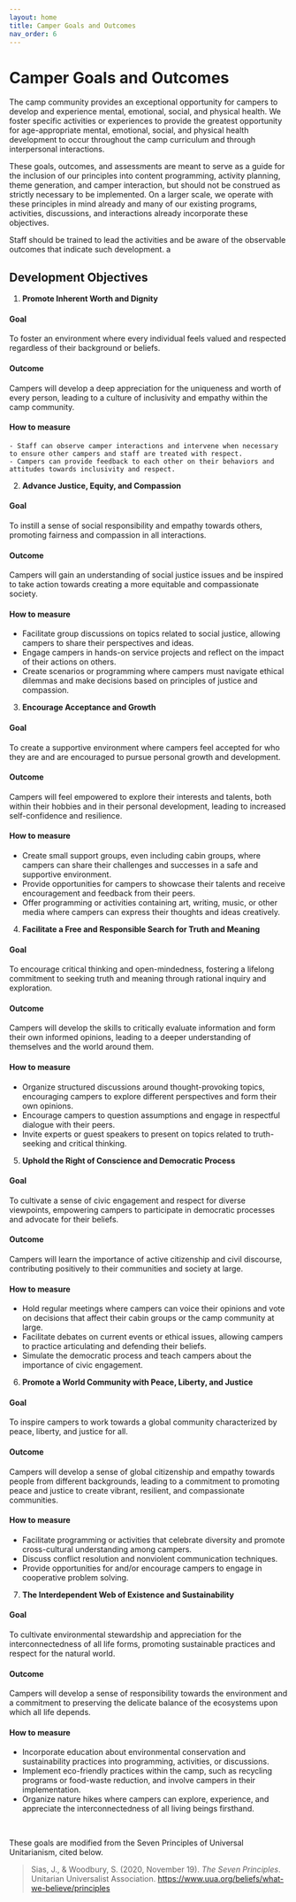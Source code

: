 ```yaml
---
layout: home
title: Camper Goals and Outcomes
nav_order: 6
---
```


# Camper Goals and Outcomes

The camp community provides an exceptional opportunity for campers to develop and experience mental, emotional, social, and physical health. We foster specific activities or experiences to provide the greatest opportunity for age-appropriate mental, emotional, social, and physical health development to occur throughout the camp curriculum and through interpersonal interactions. 

These goals, outcomes, and assessments are meant to serve as a guide for the inclusion of our principles into content programming, activity planning, theme generation, and camper interaction, but should not be construed as strictly necessary to be implemented. On a larger scale, we operate with these principles in mind already and many of our existing programs, activities, discussions, and interactions already incorporate these objectives.

Staff should be trained to lead the activities and be aware of the observable outcomes that indicate such development. a

## Development Objectives

1. **Promote Inherent Worth and Dignity**  

#### Goal  
   To foster an environment where every individual feels valued and respected regardless of their background or beliefs.  

#### Outcome  
   Campers will develop a deep appreciation for the uniqueness and worth of every person, leading to a culture of inclusivity and empathy within the camp community.  

#### How to measure   
    - Staff can observe camper interactions and intervene when necessary to ensure other campers and staff are treated with respect.  
    - Campers can provide feedback to each other on their behaviors and attitudes towards inclusivity and respect.  
 
2. **Advance Justice, Equity, and Compassion**  

#### Goal  
   To instill a sense of social responsibility and empathy towards others, promoting fairness and compassion in all interactions.  

#### Outcome  
Campers will gain an understanding of social justice issues and be inspired to take action towards creating a more equitable and compassionate society.  

#### How to measure   
   - Facilitate group discussions on topics related to social justice, allowing campers to share their perspectives and ideas.  
   - Engage campers in hands-on service projects and reflect on the impact of their actions on others.  
   - Create scenarios or programming where campers must navigate ethical dilemmas and make decisions based on principles of justice and compassion.

3. **Encourage Acceptance and Growth**  

#### Goal  
   To create a supportive environment where campers feel accepted for who they are and are encouraged to pursue personal growth and development.<br>

#### Outcome  
   Campers will feel empowered to explore their interests and talents, both within their hobbies and in their personal development, leading to increased self-confidence and resilience. <br>

#### How to measure  
   - Create small support groups, even including cabin groups, where campers can share their challenges and successes in a safe and supportive environment.  
   - Provide opportunities for campers to showcase their talents and receive encouragement and feedback from their peers.  
   - Offer programming or activities containing art, writing, music, or other media where campers can express their thoughts and ideas creatively.  

4. **Facilitate a Free and Responsible Search for Truth and Meaning**  

#### Goal  
   To encourage critical thinking and open-mindedness, fostering a lifelong commitment to seeking truth and meaning through rational inquiry and exploration.  

#### Outcome  
   Campers will develop the skills to critically evaluate information and form their own informed opinions, leading to a deeper understanding of themselves and the world around them.  

#### How to measure  
   - Organize structured discussions around thought-provoking topics, encouraging campers to explore different perspectives and form their own opinions.  
   - Encourage campers to question assumptions and engage in respectful dialogue with their peers.  
   - Invite experts or guest speakers to present on topics related to truth-seeking and critical thinking.  

5. **Uphold the Right of Conscience and Democratic Process**  

#### Goal  
   To cultivate a sense of civic engagement and respect for diverse viewpoints, empowering campers to participate in democratic processes and advocate for their beliefs.  

#### Outcome  
   Campers will learn the importance of active citizenship and civil discourse, contributing positively to their communities and society at large.  

#### How to measure  
   - Hold regular meetings where campers can voice their opinions and vote on decisions that affect their cabin groups or the camp community at large.  
   - Facilitate debates on current events or ethical issues, allowing campers to practice articulating and defending their beliefs.  
   - Simulate the democratic process and teach campers about the importance of civic engagement.  

6. **Promote a World Community with Peace, Liberty, and Justice**  

#### Goal  
   To inspire campers to work towards a global community characterized by peace, liberty, and justice for all.  

#### Outcome  
   Campers will develop a sense of global citizenship and empathy towards people from different backgrounds, leading to a commitment to promoting peace and justice to create vibrant, resilient, and compassionate communities.  

#### How to measure  
   - Facilitate programming or activities that celebrate diversity and promote cross-cultural understanding among campers.  
   - Discuss conflict resolution and nonviolent communication techniques.  
   - Provide opportunities for and/or encourage campers to engage in cooperative problem solving.  

7. **The Interdependent Web of Existence and Sustainability**  

#### Goal  
   To cultivate environmental stewardship and appreciation for the interconnectedness of all life forms, promoting sustainable practices and respect for the natural world.  

#### Outcome  
   Campers will develop a sense of responsibility towards the environment and a commitment to preserving the delicate balance of the ecosystems upon which all life depends.  

#### How to measure  
   - Incorporate education about environmental conservation and sustainability practices into programming, activities, or discussions.  
   - Implement eco-friendly practices within the camp, such as recycling programs or food-waste reduction, and involve campers in their implementation.  
   - Organize nature hikes where campers can explore, experience, and appreciate the interconnectedness of all living beings firsthand.  
<br>


These goals are modified from the Seven Principles of Universal Unitarianism, cited below.  
> Sias, J., & Woodbury, S. (2020, November 19). *The Seven Principles*. Unitarian Universalist Association. https://www.uua.org/beliefs/what-we-believe/principles 
